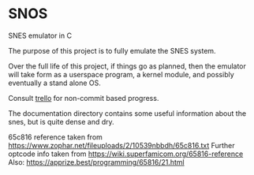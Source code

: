 # SNOS 
SNES emulator in C

The purpose of this project is to fully emulate the SNES system.

Over the full life of this project, if things go as planned, then the emulator will take form as a userspace program, a kernel module, and possibly eventually a stand alone OS. 

Consult [trello](https://trello.com/b/onxgGM9g) for non-commit based progress.

The documentation directory contains some useful information about the snes, but is quite dense and dry.

65c816 reference taken from https://www.zophar.net/fileuploads/2/10539nbbdh/65c816.txt
Further optcode info taken from https://wiki.superfamicom.org/65816-reference 
Also: https://apprize.best/programming/65816/21.html
